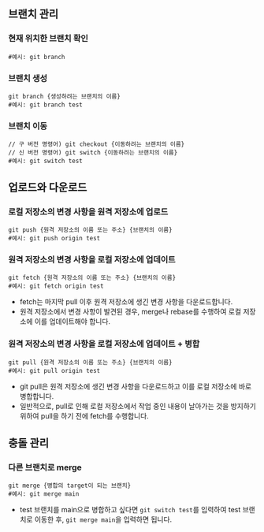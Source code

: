 ## 브랜치 관리

### 현재 위치한 브랜치 확인
```Shell
#예시: git branch
```

### 브랜치 생성
```Shell
git branch {생성하려는 브랜치의 이름}
#예시: git branch test
```

### 브랜치 이동
```Shell
// 구 버전 명령어) git checkout {이동하려는 브랜치의 이름}
// 신 버전 명령어) git switch {이동하려는 브랜치의 이름}
#예시: git switch test
```

## 업로드와 다운로드

### 로컬 저장소의 변경 사항을 원격 저장소에 업로드
```Shell
git push {원격 저장소의 이름 또는 주소} {브랜치의 이름}
#예시: git push origin test
```

### 원격 저장소의 변경 사항을 로컬 저장소에 업데이트
```Shell
git fetch {원격 저장소의 이름 또는 주소} {브랜치의 이름}
#예시: git fetch origin test
```
- fetch는 마지막 pull 이후 원격 저장소에 생긴 변경 사항을 다운로드합니다.
- 원격 저장소에서 변경 사항이 발견된 경우, merge나 rebase를 수행하여 로컬 저장소에 이를 업데이트해야 합니다.

### 원격 저장소의 변경 사항을 로컬 저장소에 업데이트 + 병합
```Shell
git pull {원격 저장소의 이름 또는 주소} {브랜치의 이름}
#예시: git pull origin test
```
- git pull은 원격 저장소에 생긴 변경 사항을 다운로드하고 이를 로컬 저장소에 바로 병합합니다.
- 일반적으로, pull로 인해 로컬 저장소에서 작업 중인 내용이 날아가는 것을 방지하기 위하여 pull을 하기 전에 fetch를 수행합니다. 

## 충돌 관리

### 다른 브랜치로 merge
```Shell
git merge {병합의 target이 되는 브랜치}
#예시: git merge main
```
- test 브랜치를 main으로 병합하고 싶다면 `git switch test`를 입력하여 test 브랜치로 이동한 후, `git merge main`을 입력하면 됩니다.